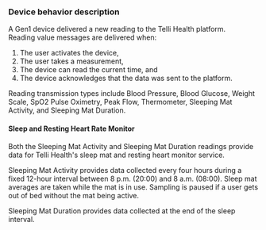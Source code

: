 ### Device behavior description

A Gen1 device delivered a new reading to the Telli Health platform.  
Reading value messages are delivered when:

1. The user activates the device,  
2. The user takes a measurement,  
3. The device can read the current time, and  
4. The device acknowledges that the data was sent to the platform.

Reading transmission types include Blood Pressure, Blood Glucose, Weight Scale, SpO2 Pulse Oximetry, Peak Flow, Thermometer, Sleeping Mat Activity, and Sleeping Mat Duration.

#### Sleep and Resting Heart Rate Monitor

Both the Sleeping Mat Activity and Sleeping Mat Duration readings provide data for Telli Health's sleep mat and resting heart monitor service.   

Sleeping Mat Activity provides data collected every four hours during a fixed 12-hour interval between 8 p.m. (20:00) and 8 a.m. (08:00). Sleep mat averages are taken while the mat is in use. Sampling is paused if a user gets out of bed without the mat being active.  

Sleeping Mat Duration provides data collected at the end of the sleep interval.

